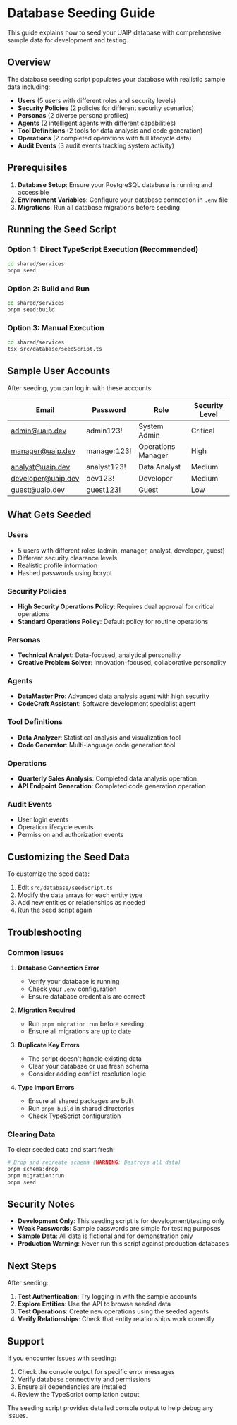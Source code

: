 # Database Seeding Guide

This guide explains how to seed your UAIP database with comprehensive sample data for development and testing.

## Overview

The database seeding script populates your database with realistic sample data including:

- **Users** (5 users with different roles and security levels)
- **Security Policies** (2 policies for different security scenarios)
- **Personas** (2 diverse persona profiles)
- **Agents** (2 intelligent agents with different capabilities)
- **Tool Definitions** (2 tools for data analysis and code generation)
- **Operations** (2 completed operations with full lifecycle data)
- **Audit Events** (3 audit events tracking system activity)

## Prerequisites

1. **Database Setup**: Ensure your PostgreSQL database is running and accessible
2. **Environment Variables**: Configure your database connection in `.env` file
3. **Migrations**: Run all database migrations before seeding

## Running the Seed Script

### Option 1: Direct TypeScript Execution (Recommended)
```bash
cd shared/services
pnpm seed
```

### Option 2: Build and Run
```bash
cd shared/services
pnpm seed:build
```

### Option 3: Manual Execution
```bash
cd shared/services
tsx src/database/seedScript.ts
```

## Sample User Accounts

After seeding, you can log in with these accounts:

| Email | Password | Role | Security Level |
|-------|----------|------|----------------|
| admin@uaip.dev | admin123! | System Admin | Critical |
| manager@uaip.dev | manager123! | Operations Manager | High |
| analyst@uaip.dev | analyst123! | Data Analyst | Medium |
| developer@uaip.dev | dev123! | Developer | Medium |
| guest@uaip.dev | guest123! | Guest | Low |

## What Gets Seeded

### Users
- 5 users with different roles (admin, manager, analyst, developer, guest)
- Different security clearance levels
- Realistic profile information
- Hashed passwords using bcrypt

### Security Policies
- **High Security Operations Policy**: Requires dual approval for critical operations
- **Standard Operations Policy**: Default policy for routine operations

### Personas
- **Technical Analyst**: Data-focused, analytical personality
- **Creative Problem Solver**: Innovation-focused, collaborative personality

### Agents
- **DataMaster Pro**: Advanced data analysis agent with high security
- **CodeCraft Assistant**: Software development specialist agent

### Tool Definitions
- **Data Analyzer**: Statistical analysis and visualization tool
- **Code Generator**: Multi-language code generation tool

### Operations
- **Quarterly Sales Analysis**: Completed data analysis operation
- **API Endpoint Generation**: Completed code generation operation

### Audit Events
- User login events
- Operation lifecycle events
- Permission and authorization events

## Customizing the Seed Data

To customize the seed data:

1. Edit `src/database/seedScript.ts`
2. Modify the data arrays for each entity type
3. Add new entities or relationships as needed
4. Run the seed script again

## Troubleshooting

### Common Issues

1. **Database Connection Error**
   - Verify your database is running
   - Check your `.env` configuration
   - Ensure database credentials are correct

2. **Migration Required**
   - Run `pnpm migration:run` before seeding
   - Ensure all migrations are up to date

3. **Duplicate Key Errors**
   - The script doesn't handle existing data
   - Clear your database or use fresh schema
   - Consider adding conflict resolution logic

4. **Type Import Errors**
   - Ensure all shared packages are built
   - Run `pnpm build` in shared directories
   - Check TypeScript configuration

### Clearing Data

To clear seeded data and start fresh:

```bash
# Drop and recreate schema (WARNING: Destroys all data)
pnpm schema:drop
pnpm migration:run
pnpm seed
```

## Security Notes

- **Development Only**: This seeding script is for development/testing only
- **Weak Passwords**: Sample passwords are simple for testing purposes
- **Sample Data**: All data is fictional and for demonstration only
- **Production Warning**: Never run this script against production databases

## Next Steps

After seeding:

1. **Test Authentication**: Try logging in with the sample accounts
2. **Explore Entities**: Use the API to browse seeded data
3. **Test Operations**: Create new operations using the seeded agents
4. **Verify Relationships**: Check that entity relationships work correctly

## Support

If you encounter issues with seeding:

1. Check the console output for specific error messages
2. Verify database connectivity and permissions
3. Ensure all dependencies are installed
4. Review the TypeScript compilation output

The seeding script provides detailed console output to help debug any issues. 